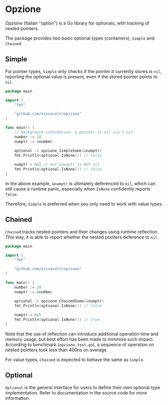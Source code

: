 # Opzione

_Opzione_ (Italian "option") is a Go library for optionals, with tracking of nested pointers.

The package provides two basic optional types (containers), `Simple` and `Chained`.

## Simple

For pointer types, `Simple` only checks if the pointer it currently stores is `nil`, reporting the optional value is present, even if the stored pointer points to `nil`.

```go
package main

import (
	"fmt"

	"github.com/oissevalt/opzione"
)

func main() {
	// Background information: a pointer to nil isn't nil.
	number := 10
	numptr := &number

	optional := opzione.SimpleSome(&numptr)
	fmt.Println(optional.IsNone()) // false
	
	numptr = nil // but &numptr is NOT nil
	fmt.Println(optional.IsNone()) // false
}
```

In the above example, `&numptr` is ultimately deferenced to `nil`, which can still cause a runtime panic, especially when `IsNone` confidently reports `false`.

Therefore, `Simple` is preferred when you only need to work with value types.

## Chained

`Chained` tracks nested pointers and their changes using runtime reflection. This way, it is able to report whether the nested pointers deference to `nil`.

```go
package main

import (
	"fmt"

	"github.com/oissevalt/opzione"
)

func main() {
	number := 10
	numptr := &number

	optional := opzione.ChainedSome(&numptr)
	fmt.Println(optional.IsNone()) // false
	
	numptr = nil
	fmt.Println(optional.IsNone()) // true
}
```

Note that the use of reflection can introduce additional operation time and memory usage, but best effort has been made to minimize such impact. According to benchmark (`opzione_test.go`), a sequence of operation on nested pointers took less than 400ns on average.

For value types, `Chained` is expected to behave the same as `Simple`.

## Optional

`Optional` is the general interface for users to define their own optional type implementation. Refer to documentation in the source code for more information.